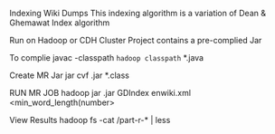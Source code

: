 Indexing Wiki Dumps
This indexing algorithm is a variation of Dean & Ghemawat Index algorithm

Run on Hadoop or CDH Cluster 
Project contains a pre-complied Jar

To complie
javac -classpath `hadoop classpath` *.java

Create MR Jar
jar cvf <JarName>.jar *.class

RUN MR JOB
hadoop jar <JarName>.jar GDIndex enwiki.xml <outputDir> <min_word_length(number>

View Results
hadoop fs -cat <outputDir>/part-r-* | less
